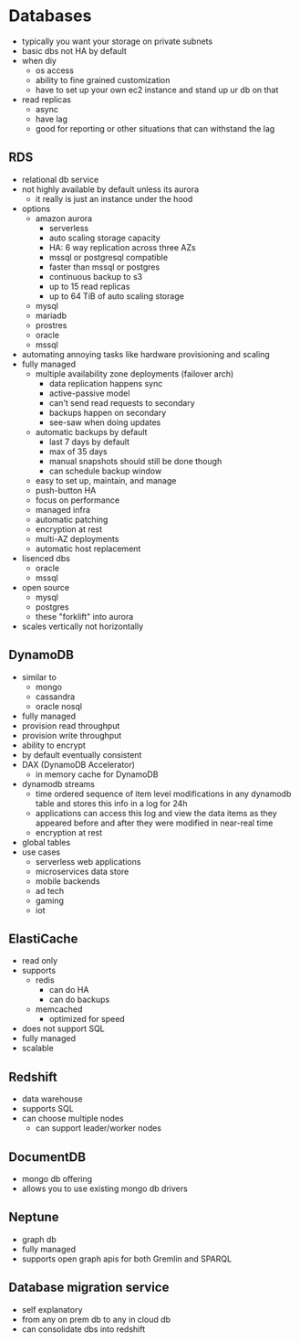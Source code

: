 # Databases

- typically you want your storage on private subnets
- basic dbs not HA by default
- when diy
  - os access
  - ability to fine grained customization
  - have to set up your own ec2 instance and stand up ur db on that
- read replicas
  - async
  - have lag
  - good for reporting or other situations that can withstand the lag

## RDS
- relational db service
- not highly available by default unless its aurora
  - it really is just an instance under the hood
- options
  - amazon aurora
    - serverless
    - auto scaling storage capacity
    - HA: 6 way replication across three AZs
    - mssql or postgresql compatible
    - faster than mssql or postgres
    - continuous backup to s3
    - up to 15 read replicas
    - up to 64 TiB of auto scaling storage
  - mysql
  - mariadb
  - prostres
  - oracle
  - mssql
- automating annoying tasks like hardware provisioning and scaling
- fully managed
  - multiple availability zone deployments (failover arch)
    - data replication happens sync
    - active-passive model
    - can't send read requests to secondary
    - backups happen on secondary
    - see-saw when doing updates
  - automatic backups by default
    - last 7 days by default
    - max of 35 days
    - manual snapshots should still be done though
    - can schedule backup window
  - easy to set up, maintain, and manage
  - push-button HA
  - focus on performance
  - managed infra
  - automatic patching
  - encryption at rest
  - multi-AZ deployments
  - automatic host replacement
- lisenced dbs
  - oracle
  - mssql
- open source
  - mysql
  - postgres
  - these "forklift" into aurora
- scales vertically not horizontally

## DynamoDB
- similar to
  - mongo
  - cassandra
  - oracle nosql
- fully managed
- provision read throughput
- provision write throughput
- ability to encrypt
- by default eventually consistent
- DAX (DynamoDB Accelerator)
  - in memory cache for DynamoDB
- dynamodb streams
  - time ordered sequence of item level modifications in any dynamodb table and stores this info in a log for 24h
  - applications can access this log and view the data items as they appeared before and after they were modified in near-real time
  - encryption at rest
- global tables
- use cases
  - serverless web applications
  - microservices data store
  - mobile backends
  - ad tech
  - gaming
  - iot

## ElastiCache
- read only
- supports
  - redis
    - can do HA
    - can do backups
  - memcached
    - optimized for speed
- does not support SQL
- fully managed
- scalable

## Redshift
- data warehouse
- supports SQL
- can choose multiple nodes
  - can support leader/worker nodes

## DocumentDB
- mongo db offering
- allows you to use existing mongo db drivers

## Neptune
- graph db
- fully managed
- supports open graph apis for both Gremlin and SPARQL

## Database migration service
- self explanatory
- from any on prem db to any in cloud db
- can consolidate dbs into redshift